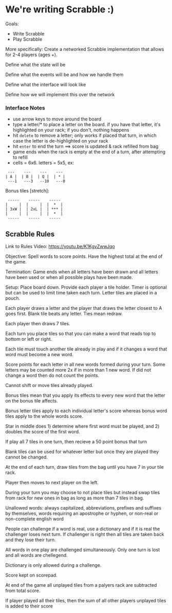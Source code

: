 # We're writing Scrabble :)

Goals:
* Write Scrabble
* Play Scrabble

More specifically: Create a networked Scrabble implementation that allows for 2-4 players (ages <can use laptop>+).

Define what the state will be

Define what the events will be and how we handle them

Define what the interface will look like

Define how we will implement this over the network
  
### Interface Notes
- use arrow keys to move around the board
- type a letter/* to place a letter on the board. if you have that letter, it's highlighted on your rack; if you don't, nothing happens
- hit `delete` to remove a letter; only works if placed that turn, in which case the letter is de-highlighted on  your rack
- hit `enter` to end the turn ==> score is updated & rack refilled from bag
- game ends when the rack is empty at the end of a turn, after attempting to refill
- cells = 6x6. letters = 5x5, ex:

```
 ---    ---    ---    ---
| A |  | B |  | Q |  | * |
 ---1   ---3   --10   ---0
```

Bonus tiles [stretch]:
```
 -----    -----    -----
|     |  |     |  |  *  |
| 3xW |  | 2xL |  | *** |
|     |  |     |  |  *  |
 -----    -----    -----
```
  
  
## Scrabble Rules

Link to Rules Video: https://youtu.be/K1KgvZwwJqo

Objective: Spell words to score points. Have the highest total at the end of the game.

Termination: Game ends when all letters have been drawn and all letters have been used or when all possible plays have been made.

Setup: Place board down. Provide each player a tile holder. Timer is optional but can be used to limit time taken each turn. Letter tiles are placed in a pouch.

Each player draws a letter and the player that draws the letter closest to A goes first. Blank tile beats any letter. Ties mean redraw.

Each player then draws 7 tiles.

Each turn you place tiles so that you can make a word that reads top to bottom or left or right.

Each tile must touch another tile already in play and if it changes a word that word must become a new word.

Score points for each letter in all new words formed during your turn. Some letters may be counted more 2x if in more than 1 new word. If did not change a word then do not count the points.

Cannot shift or move tiles already played.

Bonus tiles mean that you apply its effects to every new word that the letter on the bonus tile affects.

Bonus letter tiles apply to each individual letter's score whereas bonus word tiles apply to the whole words score.

Star in middle does 1) determine where first word must be played, and 2) doubles the score of the first word.

If play all 7 tiles in one turn, then recieve a 50 point bonus that turn

Blank tiles can be used for whatever letter but once they are played they cannot be changed.

At the end of each turn, draw tiles from the bag until you have 7 in your tile rack.

Player then moves to next player on the left.

During your turn you may choose to not place tiles but instead swap tiles from rack for new ones in bag as long as more than 7 tiles in bag.

Unallowed words: always capitalized, abbreviations, prefixes and suffixes by themselves, words requiring an apostrophe or hyphen, or non-real or non-complete english word

People can challenge if a word is real, use a dictionary and if it is real the challenger loses next turn. If challenger is right then all tiles are taken back and they lose their turn.

All words in one play are challenged simultaneously. Only one turn is lost and all words are chellegend.

Dictionary is only allowed during a challenge.

Score kept on scorepad.

At end of the game all unplayed tiles from a palyers rack are subtracted from total score.

If player played all their tiles, then the sum of all other players unplayed tiles is added to their score
